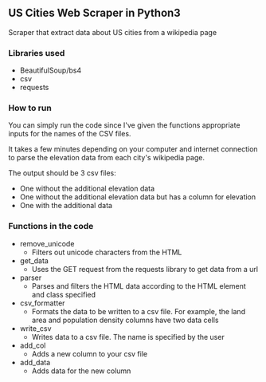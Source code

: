 ## US Cities Web Scraper in Python3

Scraper that extract data about US cities from a wikipedia page

### Libraries used
* BeautifulSoup/bs4
* csv
* requests

### How to run

You can simply run the code since I've given the functions appropriate inputs for the names of the CSV files.

It takes a few minutes depending on your computer and internet connection to parse the elevation data from each city's wikipedia page.

The output should be 3 csv files:
* One without the additional elevation data
* One without the additional elevation data but has a column for elevation
* One with the additional data 


### Functions in the code

* remove_unicode
  * Filters out unicode characters from the HTML
* get_data
  * Uses the GET request from the requests library to get data from a url
* parser
  * Parses and filters the HTML data according to the HTML element and class specified
* csv_formatter
  * Formats the data to be written to a csv file. For example, the land area and population density columns have two data cells
* write_csv
  * Writes data to a csv file. The name is specified by the user
* add_col
  * Adds a new column to your csv file
* add_data
  * Adds data for the new column
  
